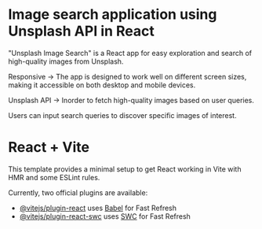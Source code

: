 # Image search application using Unsplash API in React


"Unsplash Image Search" is a React app for easy exploration and search of high-quality images from Unsplash.


Responsive -> The app is designed to work well on different screen sizes, making it accessible on both desktop and mobile devices.

Unsplash API -> Inorder to fetch high-quality images based on user queries.

Users can input search queries to discover specific images of interest.


# React + Vite

This template provides a minimal setup to get React working in Vite with HMR and some ESLint rules.

Currently, two official plugins are available:

- [@vitejs/plugin-react](https://github.com/vitejs/vite-plugin-react/blob/main/packages/plugin-react/README.md) uses [Babel](https://babeljs.io/) for Fast Refresh
- [@vitejs/plugin-react-swc](https://github.com/vitejs/vite-plugin-react-swc) uses [SWC](https://swc.rs/) for Fast Refresh
